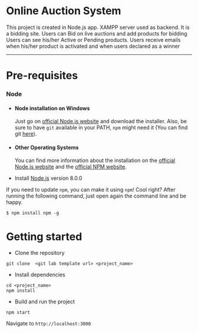 # Online Auction System

This project is created in Node.js app. XAMPP server used as backend.
It is a bidding site. Users can Bid on live auctions and add products for bidding Users can see his/her Active or Pending products. Users receive emails when his/her product is activated and when users declared as a winner

---
###
# Pre-requisites

### Node
- #### Node installation on Windows

  Just go on [official Node.js website](https://nodejs.org/) and download the installer.
  Also, be sure to have `git` available in your PATH, `npm` might need it (You can find git [here](https://git-scm.com/)).

- #### Other Operating Systems
  You can find more information about the installation on the [official Node.js website](https://nodejs.org/) and the [official NPM website](https://npmjs.org/).

- Install [Node.js](https://nodejs.org/en/) version 8.0.0

If you need to update `npm`, you can make it using `npm`! Cool right? After running the following command, just open again the command line and be happy.

    $ npm install npm -g


# Getting started
- Clone the repository
```
git clone  <git lab template url> <project_name>
```
- Install dependencies
```
cd <project_name>
npm install
```
- Build and run the project
```
npm start
```
Navigate to `http://localhost:3000`
